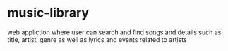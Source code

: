 # music-library
web appliction where user can search and find songs and details such as title, artist, genre as well as lyrics and events related to artists
